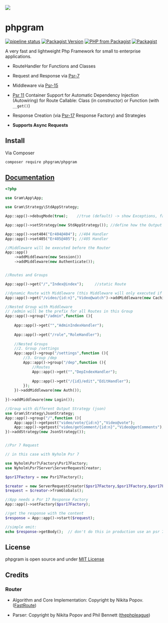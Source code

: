 [![](https://gitlab.com/grammm/php-gram/phpgram/raw/master/docs/img/Feather_writing.svg.png)](https://gitlab.com/grammm/php-gram/phpgram)

# phpgram

[![pipeline status](https://gitlab.com/grammm/php-gram/phpgram/badges/master/pipeline.svg)](https://gitlab.com/grammm/php-gram/phpgram/commits/master)
[![Packagist Version](https://img.shields.io/packagist/v/phpgram/phpgram)](https://packagist.org/packages/phpgram/phpgram)
[![PHP from Packagist](https://img.shields.io/packagist/php-v/phpgram/phpgram)](https://gitlab.com/grammm/php-gram/phpgram/blob/master/composer.json)
[![Packagist](https://img.shields.io/packagist/l/phpgram/phpgram)](https://gitlab.com/grammm/php-gram/phpgram/blob/master/LICENSE)

A very fast and lightweight Php Framework for small to enterprise applications.

- RouteHandler for Functions and Classes

- Request and Response via [Psr-7](https://www.php-fig.org/psr/psr-7/) 

- Middleware via [Psr-15](https://www.php-fig.org/psr/psr-15/) 

- [Psr 11](https://www.php-fig.org/psr/psr-11/) Container Support for Automatic Dependency Injection (Autowiring) for Route Callable: Class (in constructor) or Function (with ``__get()``)

- Response Creation (via [Psr-17](https://www.php-fig.org/psr/psr-17/) Response Factory) and Strategies

- **Supports Async Requests**

## Install

Via Composer

``` bash
composer require phpgram/phpgram
```

## [Documentation](https://grammm.gitlab.io/php-gram/phpgram/)

````php
<?php

use Gram\App\App;

use Gram\Strategy\StdAppStrategy;

App::app()->debugMode(true);	//true (default) -> show Exceptions, false -> show empty page

App::app()->setStrategy(new StdAppStrategy()); //define how the Output will be created (StdAppStrategy is default)

App::app()->set404("Er404@404"); //404 Handler
App::app()->set405("Er405@405"); //405 Handler

//Middleware will be executed before the Router
App::app()
	->addMiddleware(new Session())
	->addMiddleware(new Authenticate());


//Routes and Groups

App::app()->get("/","Index@index"); 	//static Route

//dynamic Route with Middleware (this Middleware will only executed if the Routes is matched
App::app()->get("/video/{id:n}","Video@watch")->addMiddleware(new Caching);

//Nested Group with Middleware
// /admin will be the prefix for all Routes in this Group
App::app()->group("/admin",function (){
	
	App::app()->get("","AdminIndexHandler");
	
	App::app()->get("/role","RoleHandler");
	
	//Nested Groups
	//2. Group /settings
	App::app()->group("/settings",function (){
		//3. Group /dep
		App::app()->group("/dep",function (){
			//Routes
			App::app()->get("","DepIndexHandler");
			
			App::app()->get("/{id}/edit","EditHandler");
		});
	})->addMiddleware(new Auth());
	
})->addMiddleware(new Login());

//Group with different Output Strategy (json)
use Gram\Strategy\JsonStrategy;
App::app()->group("/",function (){
	App::app()->getpost("video/vote/{id:n}","Video@vote");
	App::app()->getpost("video/getComment/{id:n}","Video@getComments");
})->addStrategy(new JsonStrategy());


//Psr 7 Request

// in this case with Nyholm Psr 7

use Nyholm\Psr7\Factory\Psr17Factory;
use Nyholm\Psr7Server\ServerRequestCreator;

$psr17Factory = new Psr17Factory();

$creator = new ServerRequestCreator($psr17Factory,$psr17Factory,$psr17Factory,$psr17Factory);
$request = $creator->fromGlobals();

//App needs a Psr 17 Response Factory
App::app()->setFactory($psr17Factory);

//get the response with the content
$response = App::app()->start($request);

//simple emit:
echo $response->getBody(); 	// don't do this in production use an psr 7 emitter!
````

## License

phpgram is open source and under [MIT License](https://gitlab.com/grammm/php-gram/phpgram/blob/master/LICENSE)

## Credits

### Router

- Algorithm and Core Implementation: Copyright by Nikita Popov. ([FastRoute](https://github.com/nikic/FastRoute))

- Parser: Copyright by Nikita Popov and Phil Bennett ([thephpleague](https://github.com/thephpleague/route))